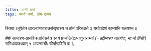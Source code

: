 ```yaml
---
title: अग्नौ चर्या
tags: अग्नौ चर्या, होम-द्रव्यम्
---
```


स्त्रिया ऽनुपेतेन क्षारलवणावरान्नसंसृष्टस्य च होमं परिचक्षते ३ यथोपदेशं काम्यानि बलयश्च ४


##‌ साधारण-प्रायश्चित्तानिसर्वत्र स्वयं प्रज्वलितेऽग्नावुत्तराभ्यां *(=उद्दीप्यस्व जातवेदः, मा नो हिंसीः)* समिधावादध्यात् ५  आपन्माश्रीः श्रीर्मागादिति वा ६
